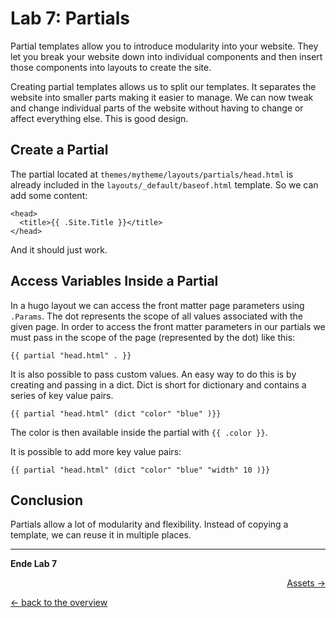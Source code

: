 # Lab 7: Partials
Partial templates allow you to introduce modularity into your website. They let you break your website down into individual components and then insert those components into layouts to create the site.

Creating partial templates allows us to split our templates. It separates the website into smaller parts making it easier to manage. We can now tweak and change individual parts of the website without having to change or affect everything else. This is good design.

## Create a Partial
The partial located at `themes/mytheme/layouts/partials/head.html` is already included in the `layouts/_default/baseof.html` template. So we can add some content:
```
<head>
  <title>{{ .Site.Title }}</title>
</head>
```
And it should just work.

## Access Variables Inside a Partial
In a hugo layout we can access the front matter page parameters using `.Params`. The dot represents the scope of all values associated with the given page. In order to access the front matter parameters in our partials we must pass in the scope of the page (represented by the dot) like this:

```
{{ partial "head.html" . }}
```
It is also possible to pass custom values. An easy way to do this is by creating and passing in a dict. Dict is short for dictionary and contains a series of key value pairs.

```
{{ partial "head.html" (dict "color" "blue" )}}
```
The color is then available inside the partial with `{{ .color }}`.

It is possible to add more key value pairs:
```
{{ partial "head.html" (dict "color" "blue" "width" 10 )}}
```


## Conclusion
Partials allow a lot of modularity and flexibility. Instead of copying a template, we can reuse it in multiple places.

---

**Ende Lab 7**

<p width="100px" align="right"><a href="08_assets.md">Assets →</a></p>

[← back to the overview](../README.md)
